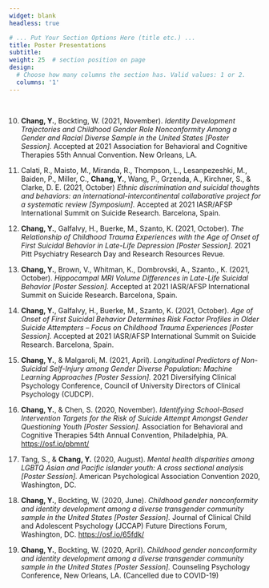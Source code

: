 ```yaml
---
widget: blank
headless: true

# ... Put Your Section Options Here (title etc.) ...
title: Poster Presentations
subtitle:
weight: 25  # section position on page
design:
  # Choose how many columns the section has. Valid values: 1 or 2.
  columns: '1'
---
```

<br/>

10.	**Chang, Y.**, Bockting, W. (2021, November). *Identity Development Trajectories and Childhood Gender Role Nonconformity Among a Gender and Racial Diverse Sample in the United States [Poster Session].* Accepted at 2021 Association for Behavioral and Cognitive Therapies 55th Annual Convention. New Orleans, LA.

9. Calati, R., Maisto, M., Miranda, R., Thompson, L., Lesanpezeshki, M., Baiden, P., Miller, C., **Chang, Y.**, Wang, P., Grzenda, A., Kirchner, S., & Clarke, D. E. (2021, October) *Ethnic discrimination and suicidal thoughts and behaviors: an international-intercontinental collaborative project for a systematic review [Symposium].* Accepted at 2021 IASR/AFSP International Summit on Suicide Research. Barcelona, Spain.

8.	**Chang, Y.**, Galfalvy, H., Buerke, M., Szanto, K. (2021, October). *The Relationship of Childhood Trauma Experiences with the Age of Onset of First Suicidal Behavior in Late-Life Depression [Poster Session].* 2021 Pitt Psychiatry Research Day and Research Resources Revue.

7.	**Chang, Y.**, Brown, V., Whitman, K., Dombrovski, A., Szanto., K. (2021, October). *Hippocampal MRI Volume Differences in Late-Life Suicidal Behavior [Poster Session].* Accepted at 2021 IASR/AFSP International Summit on Suicide Research. Barcelona, Spain.

6.	**Chang, Y.**, Galfalvy, H., Buerke, M., Szanto, K. (2021, October). *Age of Onset of First Suicidal Behavior Determines Risk Factor Profiles in Older Suicide Attempters – Focus on Childhood Trauma Experiences [Poster Session].* Accepted at 2021 IASR/AFSP International Summit on Suicide Research. Barcelona, Spain.

5.	**Chang, Y.**, & Malgaroli, M. (2021, April). *Longitudinal Predictors of Non-Suicidal Self-Injury among Gender Diverse Population: Machine Learning Approaches [Poster Session].* 2021 Diversifying Clinical Psychology Conference, Council of University Directors of Clinical Psychology (CUDCP). 

4.	**Chang, Y.**, & Chen, S. (2020, November). *Identifying School-Based Intervention Targets for the Risk of Suicide Attempt Amongst Gender Questioning Youth [Poster Session].* Association for Behavioral and Cognitive Therapies 54th Annual Convention, Philadelphia, PA. https://osf.io/pbmnt/

3.	Tang, S., & **Chang, Y.** (2020, August). *Mental health disparities among LGBTQ Asian and Pacific islander youth: A cross sectional analysis [Poster Session].* American Psychological Association Convention 2020, Washington, DC.

2.	**Chang, Y.**, Bockting, W. (2020, June). *Childhood gender nonconformity and identity development among a diverse transgender community sample in the United States [Poster Session].* Journal of Clinical Child and Adolescent Psychology (JCCAP) Future Directions Forum, Washington, DC. https://osf.io/65fdk/

1.	**Chang, Y.**, Bockting, W. (2020, April). *Childhood gender nonconformity and identity development among a diverse transgender community sample in the United States [Poster Session].* Counseling Psychology Conference, New Orleans, LA. (Cancelled due to COVID-19)
